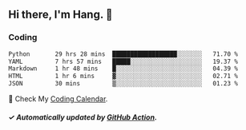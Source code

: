 ## Hi there, I'm Hang. 👋

### Coding

<!--START_SECTION:waka-->

```txt
Python       29 hrs 28 mins  ██████████████████░░░░░░░   71.70 %
YAML         7 hrs 57 mins   █████░░░░░░░░░░░░░░░░░░░░   19.37 %
Markdown     1 hr 48 mins    █░░░░░░░░░░░░░░░░░░░░░░░░   04.39 %
HTML         1 hr 6 mins     ▓░░░░░░░░░░░░░░░░░░░░░░░░   02.71 %
JSON         30 mins         ▒░░░░░░░░░░░░░░░░░░░░░░░░   01.23 %
```

<!--END_SECTION:waka-->

🎉 Check My [Coding Calendar](https://github-chart-huhuhang.vercel.app/huhuhang).

##### ✓ Automatically updated by [GitHub Action](https://github.com/huhuhang/huhuhang/actions).

